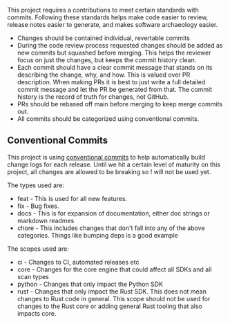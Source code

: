 This project requires a contributions to meet certain standards with commits. Following these standards helps make code
easier to review, release notes easier to generate, and makes software archaeology easier.

* Changes should be contained individual, revertable commits
* During the code review process requested changes should be added as new commits but squashed before merging. This
  helps the reviewer focus on just the changes, but keeps the commit history clean.
* Each commit should have a clear commit message that stands on its describing the change, why, and how. This is valued
  over PR description. When making PRs it is best to just write a full detailed commit message and let the PR be
  generated from that. The commit history is the record of truth for changes, not GitHub.
* PRs should be rebased off main before merging to keep merge commits out.
* All commits should be categorized using conventional commits.

## Conventional Commits

This project is using [conventional commits](https://www.conventionalcommits.org/en/v1.0.0/) to help automatically build
change logs for each release. Until we hit a certain level of maturity on this project, all changes are allowed to be
breaking so ! will not be used yet.

The types used are:

- feat - This is used for all new features.
- fix - Bug fixes.
- docs - This is for expansion of documentation, either doc strings or markdown readmes
- chore - This includes changes that don't fall into any of the above categories. Things like bumping deps is a good
  example

The scopes used are:
- ci - Changes to CI, automated releases etc
- core - Changes for the core engine that could affect all SDKs and all scan types
- python - Changes that only impact the Python SDK
- rust - Changes that only impact the Rust SDK.  This does not mean changes to Rust code in general.  This scope 
  should not be used for changes to the Rust core or adding general Rust tooling that also impacts core.